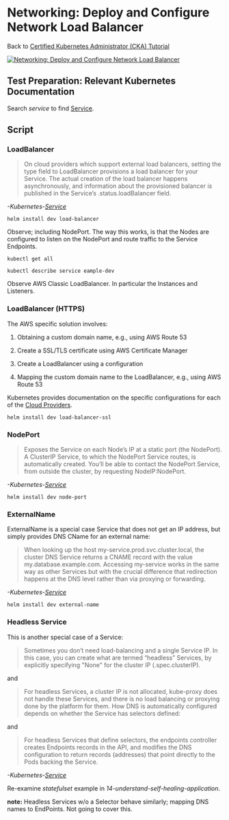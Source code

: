 # Networking: Deploy and Configure Network Load Balancer

Back to [Certified Kubernetes Administrator (CKA) Tutorial](https://github.com/larkintuckerllc/k8s-cka-tutorial)

[![Networking: Deploy and Configure Network Load Balancer](http://img.youtube.com/vi/E--M8fTrDBs/0.jpg)](https://youtu.be/E--M8fTrDBs)

## Test Preparation: Relevant Kubernetes Documentation

Search *service* to find [Service](https://kubernetes.io/docs/concepts/services-networking/service/).

## Script

### LoadBalancer

> On cloud providers which support external load balancers, setting the type field to LoadBalancer provisions a load balancer for your Service. The actual creation of the load balancer happens asynchronously, and information about the provisioned balancer is published in the Service’s .status.loadBalancer field.

*-Kubernetes-[Service](https://kubernetes.io/docs/concepts/services-networking/service/)*

```plaintext
helm install dev load-balancer
```

Observe; including NodePort. The way this works, is that the Nodes are configured to listen on the NodePort and route traffic to the Service Endpoints.

```plaintext
kubectl get all

kubectl describe service eample-dev
```

Observe AWS Classic LoadBalancer.  In particular the Instances and Listeners.

### LoadBalancer (HTTPS)

The AWS specific solution involves:

1. Obtaining a custom domain name, e.g., using AWS Route 53

2. Create a SSL/TLS certificate using AWS Certificate Manager

3. Create a LoadBalancer using a configuration

4. Mapping the custom domain name to the LoadBalancer, e.g., using AWS Route 53

Kubernetes provides documentation on the specific configurations for each of the [Cloud Providers](https://kubernetes.io/docs/concepts/cluster-administration/cloud-providers).

```plaintext
helm install dev load-balancer-ssl
```

### NodePort

> Exposes the Service on each Node’s IP at a static port (the NodePort). A ClusterIP Service, to which the NodePort Service routes, is automatically created. You’ll be able to contact the NodePort Service, from outside the cluster, by requesting NodeIP:NodePort.

*-Kubernetes-[Service](https://kubernetes.io/docs/concepts/services-networking/service/)*

```plaintext
helm install dev node-port
```

### ExternalName

ExternalName is a special case Service that does not get an IP address, but simply provides DNS CName for an external name:

> When looking up the host my-service.prod.svc.cluster.local, the cluster DNS Service returns a CNAME record with the value my.database.example.com. Accessing my-service works in the same way as other Services but with the crucial difference that redirection happens at the DNS level rather than via proxying or forwarding.

*-Kubernetes-[Service](https://kubernetes.io/docs/concepts/services-networking/service/)*

```plaintext
helm install dev external-name
```

### Headless Service

This is another special case of a Service:

> Sometimes you don’t need load-balancing and a single Service IP. In this case, you can create what are termed “headless” Services, by explicitly specifying "None" for the cluster IP (.spec.clusterIP).

and

> For headless Services, a cluster IP is not allocated, kube-proxy does not handle these Services, and there is no load balancing or proxying done by the platform for them. How DNS is automatically configured depends on whether the Service has selectors defined:

and

> For headless Services that define selectors, the endpoints controller creates Endpoints records in the API, and modifies the DNS configuration to return records (addresses) that point directly to the Pods backing the Service.

*-Kubernetes-[Service](https://kubernetes.io/docs/concepts/services-networking/service/)*

Re-examine *statefulset* example in *14-understand-self-healing-application*.

**note:** Headless Services w/o a Selector behave similarly; mapping DNS names to EndPoints. Not going to cover this.
